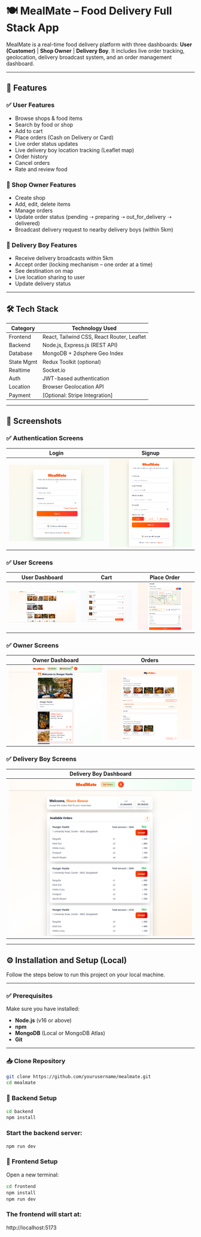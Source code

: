 # 🍽️ MealMate – Food Delivery Full Stack App

MealMate is a real-time food delivery platform with three dashboards:
**User (Customer)** | **Shop Owner** | **Delivery Boy**.
It includes live order tracking, geolocation, delivery broadcast system, and an order management dashboard.

---

## 🚀 Features

### ✅ User Features
- Browse shops & food items
- Search by food or shop
- Add to cart
- Place orders (Cash on Delivery or Card)
- Live order status updates
- Live delivery boy location tracking (Leaflet map)
- Order history
- Cancel orders
- Rate and review food

### 🏪 Shop Owner Features
- Create shop
- Add, edit, delete items
- Manage orders
- Update order status (pending ➝ preparing ➝ out_for_delivery ➝ delivered)
- Broadcast delivery request to nearby delivery boys (within 5km)

### 🛵 Delivery Boy Features
- Receive delivery broadcasts within 5km
- Accept order (locking mechanism – one order at a time)
- See destination on map
- Live location sharing to user
- Update delivery status

---

## 🛠️ Tech Stack

| Category   | Technology Used |
|-------------|------------------|
| Frontend    | React, Tailwind CSS, React Router, Leaflet |
| Backend     | Node.js, Express.js (REST API) |
| Database    | MongoDB + 2dsphere Geo Index |
| State Mgmt  | Redux Toolkit (optional) |
| Realtime    | Socket.io |
| Auth        | JWT-based authentication |
| Location    | Browser Geolocation API |
| Payment     | [Optional: Stripe Integration] |

---

## 📸 Screenshots

### ✅ Authentication Screens
| Login | Signup |
|-------|--------|
| ![Login](frontend/public/login.png) | ![Signup](frontend/public/signup.png) |

### ✅ User Screens
| User Dashboard | Cart | Place Order |
|----------------|------|--------------|
| ![User Dashboard](frontend/public/user.png) | ![Cart](frontend/public/cart.png) | ![Place Order](frontend/public/placeOrder.png) |

### ✅ Owner Screens
| Owner Dashboard | Orders |
|-----------------|--------|
| ![Owner Dashboard](frontend/public/Owner.png) | ![Order Management](frontend/public/order.png) |

### ✅ Delivery Boy Screens
| Delivery Boy Dashboard |
|------------------------|
| ![Delivery Boy](frontend/public/deliveryBoy.png) |

---

## ⚙️ Installation and Setup (Local)

Follow the steps below to run this project on your local machine.

---

### ✅ Prerequisites
Make sure you have installed:
- **Node.js** (v16 or above)
- **npm** 
- **MongoDB** (Local or MongoDB Atlas)
- **Git**

---

### 📥 Clone Repository
```bash
git clone https://github.com/yourusername/mealmate.git
cd mealmate
```
### 🔧 Backend Setup
```bash
cd backend
npm install
```

### Start the backend server:
```bash
npm run dev
```

### 🎨 Frontend Setup

Open a new terminal:
```bash
cd frontend
npm install
npm run dev
```


### The frontend will start at:

http://localhost:5173

